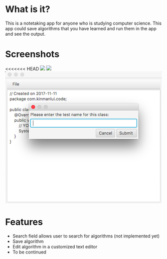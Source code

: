 # What is it?
This is a notetaking app for anyone who is studying computer science. This app could save algorithms that you have learned and run them in the app and see the output. 

# Screenshots 
<<<<<<< HEAD
<img src="docs/code-tracker-main" />
<img src="docs/code-tracker-editor" />
<img src="docs/code-tracker-testname.png" />

# Features 
- Search field allows user to search for algorithms (not implemented yet) 
- Save algorithm
- Edit algorithm in a customized text editor 
- To be continued 
